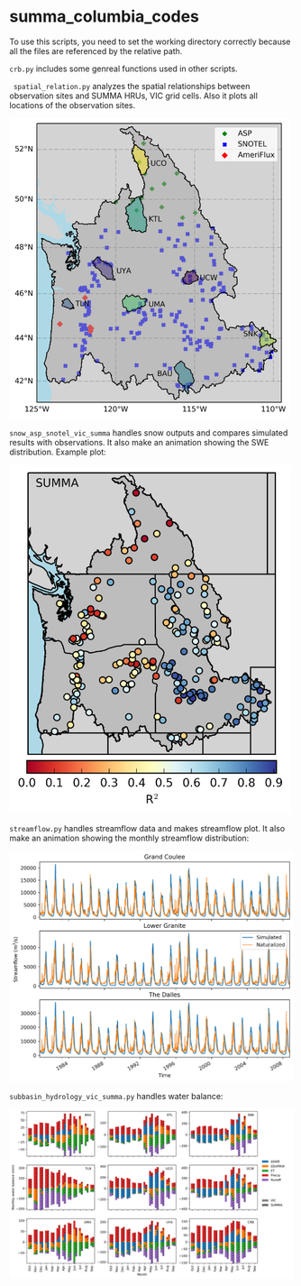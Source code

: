 # summa_columbia_codes
    
  To use this scripts, you need to set the working directory correctly because all the files are referenced by the relative path.

`crb.py` includes some genreal functions used in other scripts.

` spatial_relation.py` analyzes the spatial relationships between observation sites and SUMMA HRUs, VIC grid cells. Also it plots all locations of the observation sites.


<img src="basin_selected.png" width="500">


`snow_asp_snotel_vic_summa` handles snow outputs and compares simulated results with observations. It also make an animation showing the SWE distribution. Example plot:


<img src="snow_april_summa_r2.png" width="500">
    

`streamflow.py` handles streamflow data and makes streamflow plot. It also make an animation showing the monthly streamflow distribution:


<img src="streamflow_daily.png" width="800">


`subbasin_hydrology_vic_summa.py` handles water balance:


<img src="wat_bal_subbasin.png" width="1000">

